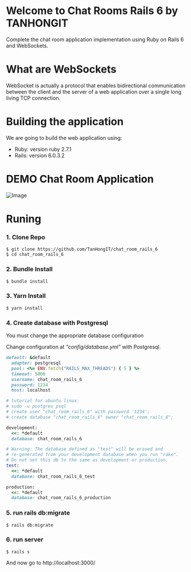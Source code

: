 # Welcome to Chat Rooms Rails 6 by TANHONGIT
Complete the chat room application implementation using Ruby on Rails 6 and WebSockets.

# What are WebSockets
WebSocket is actually a protocol that enables bidirectional communication between the client and the server of a web application over a single long living TCP connection.

# Building the application
We are going to build the web application using:

- Ruby: version ruby 2.7.1
- Rails: version 6.0.3.2

# DEMO Chat Room Application
![Image](https://media.giphy.com/media/U4FeYRecUZls67UEXv/giphy.gif)

# Runing

### 1. Clone Repo

```
$ git clone https://github.com/TanHongIT/chat_room_rails_6
$ cd chat_room_rails_6
```

### 2. Bundle Install 

```
$ bundle install
```

### 3. Yarn Install 

```
$ yarn install
```

### 4. Create database with Postgresql

You must change the appropriate database configuration

Change configuration at _"config/database.yml"_ with Postgresql.

```ruby
default: &default
  adapter: postgresql
  pool: <%= ENV.fetch("RAILS_MAX_THREADS") { 5 } %>
  timeout: 5000
  username: chat_room_rails_6
  password: 1234
  host: localhost

# tutorial for ubuntu linux:
# sudo -u postgres psql
# create user "chat_room_rails_6" with password '1234';  
# create database "chat_room_rails_6" owner "chat_room_rails_6"; 

development:
  <<: *default
  database: chat_room_rails_6

# Warning: The database defined as "test" will be erased and
# re-generated from your development database when you run "rake".
# Do not set this db to the same as development or production.
test:
  <<: *default
  database: chat_room_rails_6_test

production:
  <<: *default
  database: chat_room_rails_6_production
```

### 5. run rails db:migrate

```
$ rails db:migrate
```

### 6. run server

```
$ rails s
```

And now go to  http://localhost:3000/
